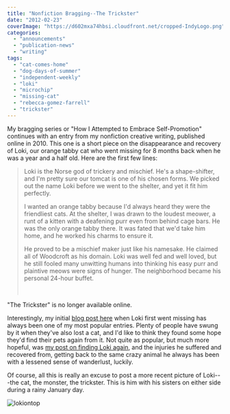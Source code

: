 ```yaml
---
title: "Nonfiction Bragging--The Trickster"
date: "2012-02-23"
coverImage: "https://d602mxa74hbsi.cloudfront.net/cropped-IndyLogo.png"
categories:
  - "announcements"
  - "publication-news"
  - "writing"
tags:
  - "cat-comes-home"
  - "dog-days-of-summer"
  - "independent-weekly"
  - "loki"
  - "microchip"
  - "missing-cat"
  - "rebecca-gomez-farrell"
  - "trickster"
---
```


My bragging series or "How I Attempted to Embrace Self-Promotion" continues with an entry from my nonfiction creative writing, published online in 2010. This one is a short piece on the disappearance and recovery of Loki, our orange tabby cat who went missing for 8 months back when he was a year and a half old. Here are the first few lines:

> Loki is the Norse god of trickery and mischief. He's a shape-shifter, and I'm pretty sure our tomcat is one of his chosen forms. We picked out the name Loki before we went to the shelter, and yet it fit him perfectly.
>
> I wanted an orange tabby because I'd always heard they were the friendliest cats. At the shelter, I was drawn to the loudest meower, a runt of a kitten with a deafening purr even from behind cage bars. He was the only orange tabby there. It was fated that we'd take him home, and he worked his charms to ensure it.
>
> He proved to be a mischief maker just like his namesake. He claimed all of Woodcroft as his domain. Loki was well fed and well loved, but he still fooled many unwitting humans into thinking his easy purr and plaintive meows were signs of hunger. The neighborhood became his personal 24-hour buffet.
>
>  

"The Trickster" is no longer available online.

Interestingly, my initial [blog post here](https://thegourmez.com/blog/2009-06-04-my-cat-is-missing/) when Loki first went missing has always been one of my most popular entries. Plenty of people have swung by it when they've also lost a cat, and I'd like to think they found some hope they'd find their pets again from it. Not quite as popular, but much more hopeful, was [my post on finding Loki again](https://thegourmez.com/blog/2010-01-25-my-cat-is-home/), and the injuries he suffered and recovered from, getting back to the same crazy animal he always has been with a lessened sense of wanderlust, luckily.

Of course, all this is really an excuse to post a more recent picture of Loki---the cat, the monster, the trickster. This is him with his sisters on either side during a rainy January day.

![lokiontop](https://d2ypg8o05lff0b.cloudfront.net/wp-content/uploads/sites/3/2012/02/lokiontop.jpg)
